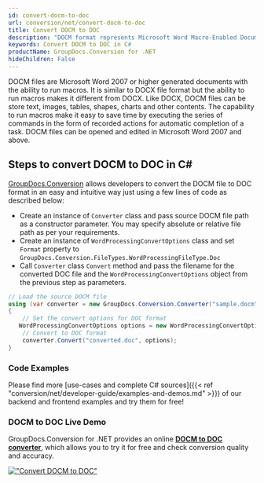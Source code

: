```yaml
---
id: convert-docm-to-doc
url: conversion/net/convert-docm-to-doc
title: Convert DOCM to DOC
description: "DOCM format represents Microsoft Word Macro-Enabled Document with .docm extension. Learn how to convert DOCM to DOC file programmatically in C# language using GroupDocs.Conversion for .NET library."
keywords: Convert DOCM to DOC in C#
productName: GroupDocs.Conversion for .NET
hideChildren: False
---
```


DOCM files are Microsoft Word 2007 or higher generated documents with the ability to run macros. It is similar to DOCX file format but the ability to run macros makes it different from DOCX. Like DOCX, DOCM files can be store text, images, tables, shapes, charts and other contents. The capability to run macros make it easy to save time by executing the series of commands in the form of recorded actions for automatic completion of a task. DOCM files can be opened and edited in Microsoft Word 2007 and above.

## Steps to convert DOCM to DOC in C#

[GroupDocs.Conversion](https://products.groupdocs.com/conversion/net) allows developers to convert the DOCM file to DOC format in an easy and intuitive way just using a few lines of code as described below:

* Create an instance of `Converter` class and pass source DOCM file path as a constructor parameter. You may specify absolute or relative file path as per your requirements. 
* Create an instance of `WordProcessingConvertOptions` class and set `Format` property to `GroupDocs.Conversion.FileTypes.WordProcessingFileType.Doc`
* Call `Converter` class `Convert` method and pass the filename for the converted DOC file and the `WordProcessingConvertOptions` object from the previous step as parameters.

```csharp
// Load the source DOCM file
using (var converter = new GroupDocs.Conversion.Converter("sample.docm"))
{
    // Set the convert options for DOC format
   WordProcessingConvertOptions options = new WordProcessingConvertOptions { Format = GroupDocs.Conversion.FileTypes.WordProcessingFileType.Doc };
    // Convert to DOC format
    converter.Convert("converted.doc", options);
}
```

### Code Examples

Please find more [use-cases and complete C# sources]({{< ref "conversion/net/developer-guide/examples-and-demos.md" >}}) of our backend and frontend examples and try them for free!

### DOCM to DOC Live Demo

GroupDocs.Conversion for .NET provides an online [**DOCM to DOC converter**](https://products.groupdocs.app/conversion/docm-to-doc), which allows you to try it for free and check conversion quality and accuracy.

[!["Convert DOCM to DOC"](conversion/net/images/convert-to-doc/convert-docm-to-doc.png)](https://products.groupdocs.app/conversion/docm-to-doc)